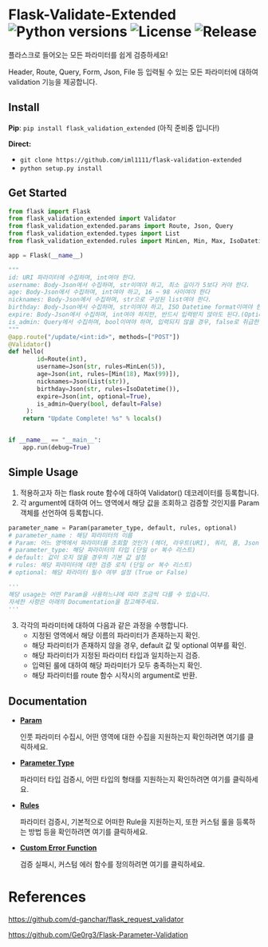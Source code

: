 # Flask-Validate-Extended  ![Python versions](https://img.shields.io/badge/Python-3.6<=@-blue) ![License](https://img.shields.io/badge/license-MIT-green) ![Release](https://img.shields.io/badge/release-0.1.4-red)

플라스크로 들어오는 모든 파라미터를 쉽게 검증하세요!

Header, Route, Query, Form, Json, File 등 입력될 수 있는 모든 파라미터에 대하여 validation 기능을 제공합니다.



## Install

**Pip**: `pip install flask_validation_extended` (아직 준비중 입니다!)

**Direct:**

- `git clone https://github.com/iml1111/flask-validation-extended`
- `python setup.py install`



## Get Started

```python
from flask import Flask
from flask_validation_extended import Validator
from flask_validation_extended.params import Route, Json, Query
from flask_validation_extended.types import List
from flask_validation_extended.rules import MinLen, Min, Max, IsoDatetime

app = Flask(__name__)

"""
id: URI 파라미터에 수집하며, int여야 한다.
username: Body-Json에서 수집하며, str이여야 하고, 최소 길이가 5보다 커야 한다.
age: Body-Json에서 수집하며, int여야 하고, 16 ~ 98 사이여야 한다
nicknames: Body-Json에서 수집하며, str으로 구성된 list여야 한다.
birthday: Body-Json에서 수집하며, str이여야 하고, ISO Datetime format이여야 한다.
expire: Body-Json에서 수집하며, int여야 하지만, 반드시 입력받지 않아도 된다.(Optional)
is_admin: Query에서 수집하며, bool이여야 하며, 입력되지 않을 경우, false로 취급한다.
"""
@app.route("/update/<int:id>", methods=["POST"])
@Validator()
def hello(
        id=Route(int),
        username=Json(str, rules=MinLen(5)),
        age=Json(int, rules=[Min(18), Max(99)]),
        nicknames=Json(List(str)),
        birthday=Json(str, rules=IsoDatetime()),
        expire=Json(int, optional=True),
        is_admin=Query(bool, default=False)
     ):
    return "Update Complete! %s" % locals()


if __name__ == "__main__":
    app.run(debug=True)
```



## Simple Usage

1. 적용하고자 하는 flask route 함수에 대하여 Validator() 데코레이터를 등록합니다.
2. 각 argument에 대하여 어느 영역에서 해당 값을 조회하고 검증할 것인지를 Param 객체를 선언하여 등록합니다. 

```python
parameter_name = Param(parameter_type, default, rules, optional)
# parameter_name : 해당 파라미터의 이름
# Param: 어느 영역에서 파라미터를 조회할 것인가 (헤더, 라우트(URI), 쿼리, 폼, Json, 파일)
# parameter_type: 해당 파라미터의 타입 (단일 or 복수 리스트)
# default: 값이 오지 않을 경우의 기본 값 설정
# rules: 해당 파라미터에 대한 검증 로직 (단일 or 복수 리스트)
# optional: 해당 파라미터 필수 여부 설정 (True or False)

'''
해당 usage는 어떤 Param을 사용하느냐에 따라 조금씩 다를 수 있습니다.
자세한 사항은 아래의 Documentation을 참고해주세요.
'''
```

3. 각각의 파라미터에 대하여 다음과 같은 과정을 수행합니다.
   - 지정된 영역에서 해당 이름의 파라미터가 존재하는지 확인.
   - 해당 파라미터가 존재하지 않을 경우, default 값 및 optional 여부를 확인.
   - 해당 파라미터가 지정된 파라미터 타입과 일치하는지 검증.
   - 입력된 룰에 대하여 해당 파라미터가 모두 충족하는지 확인.
   - 해당 파라미터를 route 함수 시작시의 argument로 반환.



## Documentation

- [**Param**](https://github.com/iml1111/flask-validation-extended/blob/main/docs/param.md) 

  인풋 파라미터 수집시, 어떤 영역에 대한 수집을 지원하는지 확인하려면 여기를 클릭하세요.

- [**Parameter Type**](https://github.com/iml1111/flask-validation-extended/blob/main/docs/parameter_type.md)
  
  파라미터 타입 검증시, 어떤 타입의 형태를 지원하는지 확인하려면 여기를 클릭하세요.

- [**Rules**](https://github.com/iml1111/flask-validation-extended/blob/main/docs/rules.md)
  
  파라미터 검증시, 기본적으로 어떠한 Rule을 지원하는지, 또한 커스텀 룰을 등록하는 방법 등을 확인하려면 여기를 클릭하세요.

- [**Custom Error Function**](https://github.com/iml1111/flask-validation-extended/blob/main/docs/custom_error_function.md)
  
  검증 실패시, 커스텀 에러 함수를 정의하려면 여기를 클릭하세요.



# References

https://github.com/d-ganchar/flask_request_validator

https://github.com/Ge0rg3/Flask-Parameter-Validation

